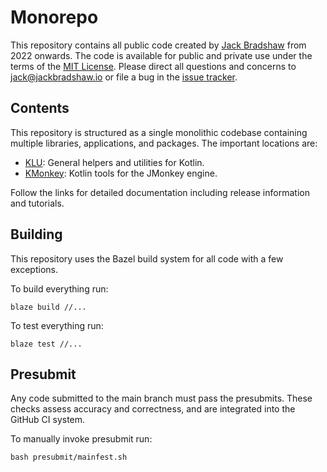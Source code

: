 # Monorepo

This repository contains all public code created by [Jack Bradshaw](https://jackbradshaw.io) from 2022 onwards.
The code is available for public and private use under the terms of the [MIT License](LICENSE). Please direct all
questions and concerns to [jack@jackbradshaw.io](mailto:jack@jackbradshaw.io) or file a bug in
the [issue tracker](https://github.com/jack-bradshaw/monorepo/issues).

## Contents

This repository is structured as a single monolithic codebase containing multiple libraries, applications, and
packages. The important locations are:

- [KLU](https://github.com/jack-bradshaw/monorepo/tree/main/java/io/jackbradshaw/klu): General helpers and utilities for Kotlin.
- [KMonkey](https://github.com/jack-bradshaw/monorepo/tree/main/java/io/jackbradshaw/kmonkey): Kotlin tools for the JMonkey engine.

Follow the links for detailed documentation including release information and tutorials.

## Building

This repository uses the Bazel build system for all code with a few exceptions.

To build everything run:

```
blaze build //...
```

To test everything run:

```
blaze test //...
```

## Presubmit

Any code submitted to the main branch must pass the presubmits. These checks
assess accuracy and correctness, and are integrated into the GitHub CI system.

To manually invoke presubmit run:

```
bash presubmit/mainfest.sh
```
